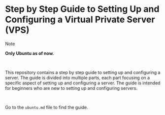 # Step by Step Guide to Setting Up and Configuring a Virtual Private Server (VPS)

> [!NOTE]
> **Only Ubuntu as of now.**

<br>

This repository contains a step by step guide to setting up and configuring a server. The guide is divided into multiple parts, each part focusing on a specific aspect of setting up and configuring a server. The guide is intended for beginners who are new to setting up and configuring servers.

<br>

Go to the `ubuntu.md` file to find the guide.
